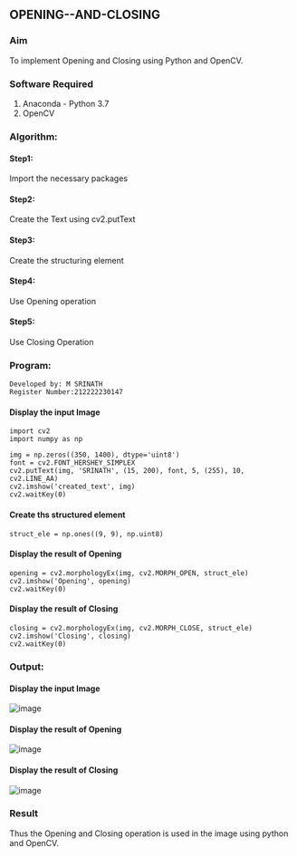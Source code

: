## OPENING--AND-CLOSING
### Aim
To implement Opening and Closing using Python and OpenCV.

### Software Required
1. Anaconda - Python 3.7
2. OpenCV
### Algorithm:
#### Step1:
Import the necessary packages
#### Step2:
Create the Text using cv2.putText
#### Step3:
Create the structuring element
#### Step4:
Use Opening operation
#### Step5:
Use Closing Operation

### Program:
```
Developed by: M SRINATH
Register Number:212222230147
```
#### Display the input Image
```
import cv2
import numpy as np

img = np.zeros((350, 1400), dtype='uint8')
font = cv2.FONT_HERSHEY_SIMPLEX
cv2.putText(img, 'SRINATH', (15, 200), font, 5, (255), 10, cv2.LINE_AA)
cv2.imshow('created_text', img)
cv2.waitKey(0)
```
#### Create ths structured element
```
struct_ele = np.ones((9, 9), np.uint8)
```
#### Display the result of Opening
```
opening = cv2.morphologyEx(img, cv2.MORPH_OPEN, struct_ele)
cv2.imshow('Opening', opening)
cv2.waitKey(0)
```
#### Display the result of Closing
```
closing = cv2.morphologyEx(img, cv2.MORPH_CLOSE, struct_ele)
cv2.imshow('Closing', closing)
cv2.waitKey(0)
```
### Output:

#### Display the input Image
![image](https://github.com/MunagalaSrinath/OPENING--AND-CLOSING/assets/118678482/104df9d4-6d2c-445a-a871-fd946b5ad3dc)





#### Display the result of Opening

![image](https://github.com/MunagalaSrinath/OPENING--AND-CLOSING/assets/118678482/73ec5353-b9d2-48ef-a6a2-ad794853cab9)


#### Display the result of Closing
![image](https://github.com/MunagalaSrinath/OPENING--AND-CLOSING/assets/118678482/ba7e210b-a2dc-4b3c-be96-d7f967916ff9)





### Result
Thus the Opening and Closing operation is used in the image using python and OpenCV.
